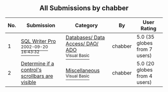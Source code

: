 ﻿<div align="center">

## All Submissions by chabber

</div>

No.  | Submission | Category | By   | User Rating
---- | ---------- | -------- | ---- | -----------
1 | [SQL Writer Pro<br /><sup>2002-09-20 16:43:32</sup>](https://github.com/Planet-Source-Code/chabber-sql-writer-pro__1-45981) | [Databases/ Data Access/ DAO/ ADO<br /><sup>Visual Basic</sup>](../ByCategory/databases-data-access-dao-ado__1-6.md) | chabber | 5.0 (35 globes from 7 users)
2 | [Determine if a control's scrollbars are visible<br />](https://github.com/Planet-Source-Code/chabber-determine-if-a-control-s-scrollbars-are-visible__1-45782) | [Miscellaneous<br /><sup>Visual Basic</sup>](../ByCategory/miscellaneous__1-1.md) | chabber | 5.0 (20 globes from 4 users)

